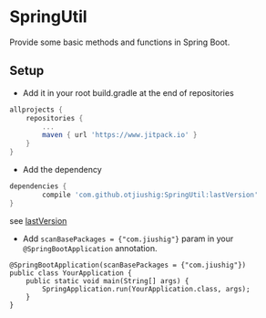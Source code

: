 # SpringUtil

Provide some basic methods and functions in Spring Boot.

## Setup

- Add it in your root build.gradle at the end of repositories

```gradle
allprojects {
    repositories {
        ...
        maven { url 'https://www.jitpack.io' }
    }
}
```

- Add the dependency
```gradle
dependencies {
        compile 'com.github.otjiushig:SpringUtil:lastVersion'
}
```
see [lastVersion](https://github.com/otjiushig/SpringUtil/releases)


- Add `scanBasePackages = {"com.jiushig"}` param in your `@SpringBootApplication` annotation. 
```
@SpringBootApplication(scanBasePackages = {"com.jiushig"})
public class YourApplication {
    public static void main(String[] args) {
        SpringApplication.run(YourApplication.class, args);
    }
}
```
